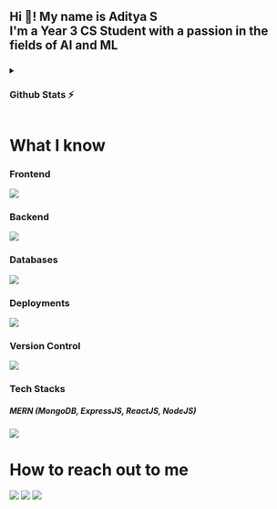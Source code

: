<h2>Hi 👋! My name is Aditya S<br>
I'm a Year 3 CS Student with a passion in the fields of AI and ML</h2>

###

<details>
        <summary><h3>Github Stats ⚡</h3></summary>
        <div>
                <img src="https://github-readme-stats.vercel.app/api/top-langs?username=adityashibu&locale=en&hide_title=false&layout=compact&card_width=320&langs_count=5&theme=dracula&hide_border=false" height="150" alt="languages graph"  />
                <img src="https://github-readme-stats.vercel.app/api?username=adityashibu&show_icons=true&theme=dracula" height="150" alt="languages graph"  />
        </div>
</details>

###

<h1>What I know</h1>
<h3>Frontend</h3>
<p>
    <img src="https://skillicons.dev/icons?i=html,css,js,react,tailwind,threejs"/>
</p>

<h3>Backend</h3>
<p>
    <img src="https://skillicons.dev/icons?i=py,django,java,c,ocaml,js,npm,express"/>
</p>

<h3>Databases</h3>
<p>
    <img src="https://skillicons.dev/icons?i=mysql,mongodb"/>
</p>

<h3>Deployments</h3>
<p>
    <img src="https://skillicons.dev/icons?i=netlify,vercel,cloudflare"/>
</p>

<h3>Version Control</h3>
<p>
    <img src="https://skillicons.dev/icons?i=git,github,gitlab"/>
</p>

<h3>Tech Stacks</h3>
<p>
        <h5><b>MERN (MongoDB, ExpressJS, ReactJS, NodeJS)</b></h5>
    <img src="https://skillicons.dev/icons?i=mongodb,express,react,nodejs"/>
</p>

###

<h1>How to reach out to me</h1>
<div style="text-decoration:none">
  <a href="https://www.instagram.com/adwii.iii/" target="_blank" style="text-decoration:none;">
    <img src="https://skillicons.dev/icons?i=instagram"/>
  </a>
  <a href="mailto:adityashibuonline@gmail.com" target="_blank" style="text-decoration:none">
    <img src="https://skillicons.dev/icons?i=gmail"/>
  </a>
  <a href="https://www.linkedin.com/in/adityashibu/" target="_blank" style="text-decoration:none">
    <img src="https://skillicons.dev/icons?i=linkedin"/>
  </a>
</div>
